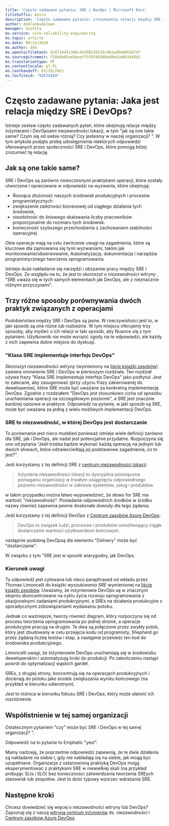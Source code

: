 ```yaml
---
title: 'Często zadawane pytania: SRE i DevOps | Microsoft Docs'
titleSuffix: Azure
description: 'Często zadawane pytania: zrozumienie relacji między SRE i DevOps'
author: dnblankedelman
manager: ScottCa
ms.service: site-reliability-engineering
ms.topic: article
ms.date: 09/14/2020
ms.author: dnb
ms.openlocfilehash: 62872443c386c45d9821053dc901ad8e0055b74f
ms.sourcegitcommit: f28ebb95ae9aaaff3f87d8388a09b41e0b3445b5
ms.translationtype: MT
ms.contentlocale: pl-PL
ms.lasthandoff: 03/29/2021
ms.locfileid: "92674269"
---
```

# <a name="frequently-asked-questions-whats-the-relationship-between-sre-and-devops"></a>Często zadawane pytania: Jaka jest relacja między SRE i DevOps?

Istnieje zestaw często zadawanych pytań, które obejmują relacje między inżynierami i DevOpsami niezawodności lokacji, w tym "jak są one takie same? Czym się od siebie różnią? Czy jesteśmy w naszej organizacji? ". W tym artykule podjęto próbę udostępnienia niektórych odpowiedzi oferowanych przez społeczności SRE i DevOps, które pomogą bliżej zrozumieć tę relację.

## <a name="how-are-they-the-same"></a>Jak są one takie same?

SRE i DevOps są zarówno nowoczesnymi praktykami operacji, które zostały utworzone i opracowane w odpowiedzi na wyzwania, które obejmują:

- Rosnąca złożoność naszych środowisk produkcyjnych i procesów programistycznych
- zwiększenie zależności biznesowej od ciągłego działania tych środowisk,
- niezdolność do liniowego skalowania liczby pracowników proporcjonalnie do rozmiaru tych środowisk.
- konieczność szybszego przechodzenia z zachowaniem stabilności operacyjnej

Obie operacje mają na celu zwrócenie uwagi na zagadnienia, które są kluczowe dla zajmowania się tymi wyzwaniami, takimi jak monitorowanie/obserwowanie, Automatyzacja, dokumentacja i narzędzia programistycznego tworzenia oprogramowania.

Istnieje duże nakładanie się narzędzi i obszarów pracy między SRE i DevOps. Ze względu na to, że jest to _skoroszyt o niezawodności witryny_ , "SRE uważa się w tych samych elementach jak DevOps, ale z nieznacznie różnymi przyczynami".

## <a name="three-different-ways-to-compare-the-two-operations-practices"></a>Trzy różne sposoby porównywania dwóch praktyk związanych z operacjami

Podobieństwa między SRE i DevOps są jasne. W rzeczywistości jest to, w jaki sposób są one różne lub rozbieżne. W tym miejscu oferujemy trzy sposoby, aby myśleć o ich relacji w taki sposób, aby Nuance się z tym pytaniem. Użytkownik nie może wyrazić zgody na te odpowiedzi, ale każdy z nich zapewnia dobre miejsce do dyskusji.

### <a name="class-sre-implements-interface-devops"></a>"Klasa SRE implementuje interfejs DevOps"

_Skoroszyt niezawodności witryny_ (wymieniony na [liście książki zasobów](../resources/books.md)) zawiera omówienie SRE i DevOps w pierwszym rozdziale. Ten rozdział używa frazy "Klasa SRE implementuje interfejs DevOps" jako podtytuł. Jest to zalecane, aby zasugerować (przy użyciu frazy zakierowanej do deweloperów), które SRE może być uważane za konkretną implementację DevOps. Zgodnie z rozdziałem "DevOps jest stosunkowo cicha od sposobu uruchamiania operacji na szczegółowym poziomie", a SRE jest znacznie bardziej opisowa w praktyce. Odpowiedź na pytanie, w jaki sposób są SRE, może być uważana za jedną z wielu możliwych implementacji DevOps.

### <a name="sre-is-to-reliability-as-devops-is-to-delivery"></a>SRE to niezawodność, w której DevOps jest dostarczanie

To porównanie jest nieco muddied ponieważ istnieje wiele definicji zarówno dla SRE, jak i DevOps, ale nadal jest potencjalnie przydatne. Rozpoczyna się ono od pytania "Jeśli trzeba będzie wykonać każdą operację na jednym lub dwóch słowach, które odzwierciedlają jej podstawowe zagadnienia, co to jest?".

Jeśli korzystamy z tej definicji SRE z [centrum niezawodności lokacji](../index.yml):

> Inżynieria niezawodności lokacji to dyscyplina poświęcona pomaganiu organizacji w trwałym osiągnięciu odpowiedniego poziomu niezawodności w zakresie systemów, usług i produktów.

w takim przypadku można łatwo wypowiedzieć, że słowo for SRE ma wartość "niezawodność". Posiadanie odpowiednich środków w środku nazwy również zapewnia pewne doskonałe dowody dla tego żądania.

Jeśli korzystamy z tej definicji DevOps z [Centrum zasobów Azure DevOps](/azure/devops/learn/):

> DevOps to związek ludzi, procesów i produktów umożliwiający ciągłe dostarczanie wartości użytkownikom końcowym.

następnie podobną DevOpsą dla elementu "Delivery" może być "dostarczanie".

W związku z tym "SRE jest w sposób wiarygodny, jak DevOps.

### <a name="direction-of-attention"></a>Kierunek uwagi

Ta odpowiedź jest cytowana lub nieco paraphrased od wkładu przez Thomas Limoncelli do książki _wyszukiwania SRE_ wymienionej na [liście książki zasobów](../resources/books.md). Uważamy, że inżynierowie DevOps są w znacznym stopniu skoncentrowane na cyklu życia rozwoju oprogramowania z okazjonalnymi zadaniami produkcyjnymi, a SREs na działania produkcyjne z sporadycznymi zobowiązaniami wydawaniu potoku.

Jednak co ważniejsze, tworzy również diagram, który rozpoczyna się od procesu tworzenia oprogramowania po jednej stronie, a operacje produkcyjne pracują na drugim. Te dwa są połączone przez zwykły potok, który jest zbudowany w celu przejęcia kodu od programisty, Shepherd go przez żądaną liczbę testów i etap, a następnie przenieść ten kod do środowiska produkcyjnego.

Limoncelli uwagi, że inżynierowie DevOps uruchamiają się w środowisku deweloperskim i automatyzują kroki do produkcji. Po zakończeniu nastąpi powrót do optymalizacji wąskich gardeł.

SREs, z drugiej strony, koncentrują się na operacjach produkcyjnych i docierają do potoku jako środek zwiększania wyniku końcowego (na przykład w kierunku odwrotnym).

Jest to różnica w kierunku fokusu SRE i DevOps, który może ułatwić ich rozróżnienie.

## <a name="coexistence-in-the-same-organization"></a>Współistnienie w tej samej organizacji

Ostatecznym pytaniem "czy" może być SRE i DevOps w tej samej organizacji? ".

Odpowiedź na to pytanie to Emphatic "yes!".

Mamy nadzieję, że poprzednie odpowiedzi zapewnią, że te dwie działania są nakładane na siebie i, gdy nie nakładają się na siebie, jak mogą być uzupełniane. Organizacje z ustanowioną praktyką DevOps mogą eksperymentować z praktykami SRE w niewielkiej skali (na przykład próbując SLIs i SLO) bez konieczności zatwierdzania tworzenia SREych stanowisk lub zespołów. Jest to dość typowy wzorzec wdrażania SRE.

## <a name="next-steps"></a>Następne kroki

Chcesz dowiedzieć się więcej o niezawodności witryny lub DevOps? Zapoznaj się z naszą [witryną centrum inżynierów](../index.yml) ds. niezawodności i [Centrum zasobów Azure DevOps](/azure/devops/learn/).